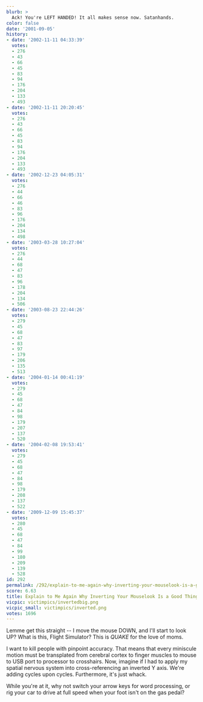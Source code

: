 ```yaml
---
blurb: >
  Ack! You're LEFT HANDED! It all makes sense now. Satanhands.
color: false
date: '2001-09-05'
history:
- date: '2002-11-11 04:33:39'
  votes:
  - 276
  - 43
  - 66
  - 45
  - 83
  - 94
  - 176
  - 204
  - 133
  - 493
- date: '2002-11-11 20:20:45'
  votes:
  - 276
  - 43
  - 66
  - 45
  - 83
  - 94
  - 176
  - 204
  - 133
  - 493
- date: '2002-12-23 04:05:31'
  votes:
  - 276
  - 44
  - 66
  - 46
  - 83
  - 96
  - 176
  - 204
  - 134
  - 498
- date: '2003-03-28 10:27:04'
  votes:
  - 276
  - 44
  - 68
  - 47
  - 83
  - 96
  - 178
  - 204
  - 134
  - 506
- date: '2003-08-23 22:44:26'
  votes:
  - 279
  - 45
  - 68
  - 47
  - 83
  - 97
  - 179
  - 206
  - 135
  - 513
- date: '2004-01-14 00:41:19'
  votes:
  - 279
  - 45
  - 68
  - 47
  - 84
  - 98
  - 179
  - 207
  - 137
  - 520
- date: '2004-02-08 19:53:41'
  votes:
  - 279
  - 45
  - 68
  - 47
  - 84
  - 98
  - 179
  - 208
  - 137
  - 522
- date: '2009-12-09 15:45:37'
  votes:
  - 280
  - 45
  - 68
  - 47
  - 84
  - 99
  - 180
  - 209
  - 139
  - 528
id: 292
permalink: /292/explain-to-me-again-why-inverting-your-mouselook-is-a-good-thing/
score: 6.63
title: Explain to Me Again Why Inverting Your Mouselook Is a Good Thing?
vicpic: victimpics/invertedbig.png
vicpic_small: victimpics/inverted.png
votes: 1696
---
```


Lemme get this straight -- I move the mouse DOWN, and I'll start to look
UP? What is this, Flight Simulator? This is *QUAKE* for the love of
moms.

I want to kill people with pinpoint accuracy. That means that every
miniscule motion must be transplated from cerebral cortex to finger
muscles to mouse to USB port to processor to crosshairs. Now, imagine if
I had to apply my spatial nervous system into cross-referencing an
inverted Y axis. We're adding cycles upon cycles. Furthermore, it's just
whack.

While you're at it, why not switch your arrow keys for word processing,
or rig your car to drive at full speed when your foot isn't on the gas
pedal?